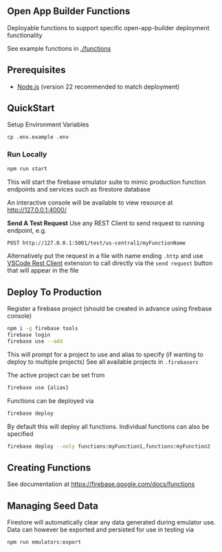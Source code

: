 ## Open App Builder Functions

Deployable functions to support specific open-app-builder deployment functionality

See example functions in [./functions](./functions/)

## Prerequisites

- [Node.js](https://nodejs.org/) (version 22 recommended to match deployment)

## QuickStart

Setup Environment Variables

```
cp .env.example .env
```

### Run Locally

```sh
npm run start
```

This will start the firebase emulator suite to mimic production function endpoints and services such as firestore database

An interactive console will be available to view resource at http://127.0.0.1:4000/

**Send A Test Request**
Use any REST Client to send request to running endpoint, e.g.

```sh
POST http://127.0.0.1:5001/test/us-central1/myFunctionName
```

Alternatively put the request in a file with name ending `.http` and use [VSCode Rest Client](https://marketplace.visualstudio.com/items?itemName=humao.rest-client) extension to call directly via the `send request` button that will appear in the file

## Deploy To Production

Register a firebase project (should be created in advance using firebase console)

```sh
npm i -g firebase tools
firebase login
firebase use --add
```

This will prompt for a project to use and alias to specify (if wanting to deploy to multiple projects)
See all available projects in `.firebaserc`

The active project can be set from

```sh
firebase use {alias}
```

Functions can be deployed via

```sh
firebase deploy
```

By default this will deploy all functions. Individual functions can also be specified

```sh
firebase deploy --only functions:myFunction1,functions:myFunction2
```

## Creating Functions

See documentation at https://firebase.google.com/docs/functions

## Managing Seed Data

Firestore will automatically clear any data generated during emulator use.
Data can however be exported and persisted for use in testing via

```sh
npm run emulators:export
```
